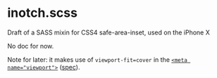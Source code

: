 # inotch.scss

Draft of a SASS mixin for CSS4 safe-area-inset, used on the iPhone X

No doc for now.

Note for later: it makes use of `viewport-fit=cover` in the [`<meta name="viewport">`](https://developer.mozilla.org/en-US/docs/Web/CSS/@viewport/viewport-fit) ([spec](https://drafts.csswg.org/css-round-display/#viewport-fit-descriptor)).

